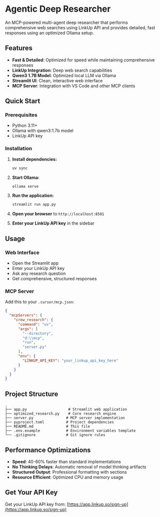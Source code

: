 # Agentic Deep Researcher

An MCP-powered multi-agent deep researcher that performs comprehensive web searches using LinkUp API and provides detailed, fast responses using an optimized Ollama setup.

## Features

- **Fast & Detailed**: Optimized for speed while maintaining comprehensive responses
- **LinkUp Integration**: Deep web search capabilities
- **Qwen3 1.7B Model**: Optimized local LLM via Ollama
- **Streamlit UI**: Clean, interactive web interface
- **MCP Server**: Integration with VS Code and other MCP clients

## Quick Start

### Prerequisites
- Python 3.11+
- Ollama with qwen3:1.7b model
- LinkUp API key

### Installation

1. **Install dependencies:**
   ```bash
   uv sync
   ```

2. **Start Ollama:**
   ```bash
   ollama serve
   ```

3. **Run the application:**
   ```bash
   streamlit run app.py
   ```

4. **Open your browser** to `http://localhost:8501`

5. **Enter your LinkUp API key** in the sidebar

## Usage

### Web Interface
- Open the Streamlit app
- Enter your LinkUp API key
- Ask any research question
- Get comprehensive, structured responses

### MCP Server
Add this to your `.cursor/mcp.json`:

```json
{
  "mcpServers": {
    "crew_research": {
      "command": "uv",
      "args": [
        "--directory",
        "d:\\mcp",
        "run",
        "server.py"
      ],
      "env": {
        "LINKUP_API_KEY": "your_linkup_api_key_here"
      }
    }
  }
}
```

## Project Structure

```
.
├── app.py                   # Streamlit web application
├── optimized_research.py    # Core research engine
├── server.py               # MCP server implementation
├── pyproject.toml          # Project dependencies
├── README.md               # This file
├── .env.example            # Environment variables template
└── .gitignore              # Git ignore rules
```

## Performance Optimizations

- **Speed**: 40-60% faster than standard implementations
- **No Thinking Delays**: Automatic removal of model thinking artifacts
- **Structured Output**: Professional formatting with sections
- **Resource Efficient**: Optimized CPU and memory usage

## Get Your API Key

Get your LinkUp API key from: [https://app.linkup.so/sign-up](https://app.linkup.so/sign-up)
